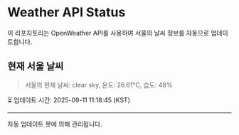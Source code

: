 
# Weather API Status

이 리포지토리는 OpenWeather API를 사용하여 서울의 날씨 정보를 자동으로 업데이트합니다.

## 현재 서울 날씨
> 서울의 현재 날씨: clear sky, 온도: 26.61°C, 습도: 48%

⏳ 업데이트 시간: 2025-09-11 11:18:45 (KST)

---
자동 업데이트 봇에 의해 관리됩니다.

